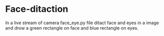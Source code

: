 # Face-ditaction
In a live stream of camera face_eye.py file ditact face and eyes in a image and drow a green rectangle on face and blue rectangle on eyes.
